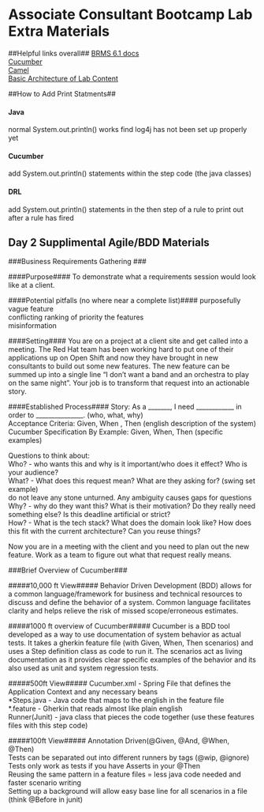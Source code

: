 # Associate Consultant Bootcamp Lab Extra Materials #

##Helpful links overall##
[BRMS 6.1 docs](https://access.redhat.com/documentation/en-US/Red_Hat_JBoss_BRMS/)  
[Cucumber](https://cucumber.io/)  
[Camel](http://camel.apache.org/)  
[Basic Architecture of Lab Content](http://redhat.slides.com/jcohler/nchbootcamplaboverview/live#/)


##How to Add Print Statments##

#### Java ####
normal System.out.println() works find log4j has not been set up properly yet

#### Cucumber ####
add System.out.println() statements within the step code (the java classes)

#### DRL ####
add System.out.println() statements in the then step of a rule to print out after a rule has fired

## Day 2 Supplimental Agile/BDD Materials ##

###Business Requirements Gathering ###

####Purpose####
To demonstrate what a requirements session would look like at a client.

####Potential pitfalls (no where near a complete list)####
purposefully vague feature  
conflicting ranking of priority the features  
misinformation  

####Setting####
 You are on a project at a client site and get called into a meeting. The Red Hat team has been working hard to put one of their applications up on Open Shift and now they have brought in new consultants to build out some new features. The new feature can be summed up into a single line “I don’t want a band and an orchestra to play on the same night”. Your job is to transform that request into an actionable story. 


####Established Process####
Story: As a _______, I need ____________ in order to _______________. (who, what, why)  
Acceptance Criteria: Given, When , Then (english description of the system)  
Cucumber Specification By Example: Given, When, Then (specific examples)  


Questions to think about:  
    Who? - who wants this and why is it important/who does it effect? Who is your audience?  
    What? - What does this request mean?  What are they asking for?  (swing set example)  
        do not leave any stone unturned. Any ambiguity causes gaps for questions  
    Why? - why do they want this? What is their motivation? Do they really need something else? Is this deadline artificial or strict?  
    How? - What is the tech stack? What does the domain look like? How does this fit with the current architecture? Can you reuse things?  

Now you are in a meeting with the client and you need to plan out the new feature. Work as a team to figure out what that request really means.  

###Brief Overview of Cucumber###

#####10,000 ft View#####
Behavior Driven Development (BDD) allows for a common language/framework for business and technical resources to discuss and define the behavior of a system. Common language facilitates clarity and helps relieve the risk of missed scope/erroneous estimates.

#####1000 ft overview of Cucumber#####
Cucumber is a BDD tool developed as a way to use documentation of system behavior as actual tests. It takes a gherkin feature file (with Given, When, Then scenarios) and uses a Step definition class as code to run it. The scenarios act as living documentation as it provides clear specific examples of the behavior and its also used as unit and system regression tests. 

#####500ft View#####
Cucumber.xml - Spring File that defines the Application Context and any necessary beans  
*Steps.java - Java code that maps to the english in the feature file  
*.feature - Gherkin that reads almost like plain english  
Runner(Junit) - java class that pieces the code together (use these features files with this step code)  

#####100ft View#####
Annotation Driven(@Given, @And, @When, @Then)  
Tests can be separated out into different runners by tags (@wip, @ignore)  
Tests only work as tests if you have Asserts in your @Then  
Reusing the same pattern in a feature files = less java code needed and faster scenario writing  
Setting up a background will allow easy base line for all scenarios in a file (think @Before in junit)  



